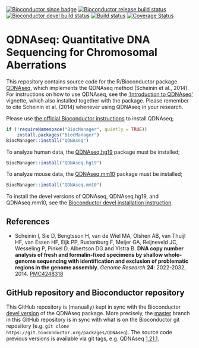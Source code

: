 <div id="badges"><!-- pkgdown markup -->
<a href="https://bioconductor.org/packages/QDNAseq/"><img border="0" src="https://bioconductor.org/shields/years-in-bioc/QDNAseq.svg" alt="Bioconductor since badge"/></a> <a href="https://bioconductor.org/checkResults/release/bioc-LATEST/QDNAseq/"><img border="0" src="https://bioconductor.org/shields/build/release/bioc/QDNAseq.svg" alt="Bioconductor release build status"/></a> <a href="https://bioconductor.org/checkResults/devel/bioc-LATEST/QDNAseq/"><img border="0" src="https://bioconductor.org/shields/build/devel/bioc/QDNAseq.svg" alt="Bioconductor devel build status"/></a> <a href="https://github.com/ccagc/QDNAseq/actions?query=workflow%3AR-CMD-check"><img border="0" src="https://github.com/ccagc/QDNAseq/workflows/R-CMD-check/badge.svg?branch=develop" alt="Build status"/></a> <a href="https://codecov.io/gh/ccagc/QDNAseq"><img border="0" src="https://codecov.io/gh/ccagc/QDNAseq/branch/develop/graph/badge.svg" alt="Coverage Status"/></a> 
</div>

# QDNAseq: Quantitative DNA Sequencing for Chromosomal Aberrations

This repository contains source code for the R/Bioconductor package
[QDNAseq](https://bioconductor.org/packages/release/bioc/html/QDNAseq.html), which implements the QDNAseq method (Scheinin et al., 2014).  For instructions on how to use QDNAseq, see the ['Introduction to QDNAseq'](https://bioconductor.org/packages/release/bioc/vignettes/QDNAseq/inst/doc/QDNAseq.pdf) vignette, which also installed together with  the package.  Please remember to cite Scheinin et al. (2014) whenever using QDNAseq in your research.

Please use [the official Bioconductor instructions](https://bioconductor.org/packages/release/bioc/html/QDNAseq.html) to install QDNAseq;

```r
if (!requireNamespace("BiocManager", quietly = TRUE))
    install.packages("BiocManager")
BiocManager::install("QDNAseq")
```

To analyze human data, the [QDNAseq.hg19](https://bioconductor.org/packages/release/data/experiment/html/QDNAseq.hg19.html) package must be installed;
```r
BiocManager::install("QDNAseq.hg19")
```

To analyze mouse data, the [QDNAseq.mm10](https://bioconductor.org/packages/release/data/experiment/html/QDNAseq.mm10.html) package must be installed;
```r
BiocManager::install("QDNAseq.mm10")
```

To install the devel versions of QDNAseq, QDNAseq.hg19, and QDNAseq.mm10, see the [Bioconductor devel installation instruction](https://bioconductor.org/packages/devel/bioc/html/QDNAseq.html).



## References

* Scheinin I, Sie D, Bengtsson H, van de Wiel MA, Olshen AB, van Thuijl HF, van
Essen HF, Eijk PP, Rustenburg F, Meijer GA, Reijneveld JC, Wesseling P, Pinkel
D, Albertson DG and Ylstra B. **DNA copy number analysis of fresh and
formalin-fixed specimens by shallow whole-genome sequencing with identification
and exclusion of problematic regions in the genome assembly.** *Genome
Research* **24**: 2022-2032, 2014. [PMC4248318](https://www.ncbi.nlm.nih.gov/pmc/articles/PMC4248318/)


## GitHub repository and Bioconductor repository

This GitHub repository is (manually) kept in sync with the Bioconductor [devel version](https://bioconductor.org/packages/devel/bioc/html/QDNAseq.html) of the QDNAseq package.  More precisely, the [master](https://github.com/ccagc/QDNAseq/tree/master) branch in this GitHub repository is in sync with what is on the Bioconductor git repository (e.g. `git clone https://git.bioconductor.org/packages/QDNAseq`).  The source code previous versions is available via git tags, e.g. QDNAseq [1.21.1](https://github.com/ccagc/QDNAseq/tree/1.21.1).
